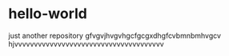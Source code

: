 # hello-world
just another repository
gfvgvjhvgvhgcfgcgxdhgfcvbmnbmhvgcv
hjvvvvvvvvvvvvvvvvvvvvvvvvvvvvvvvvvvvvvv
